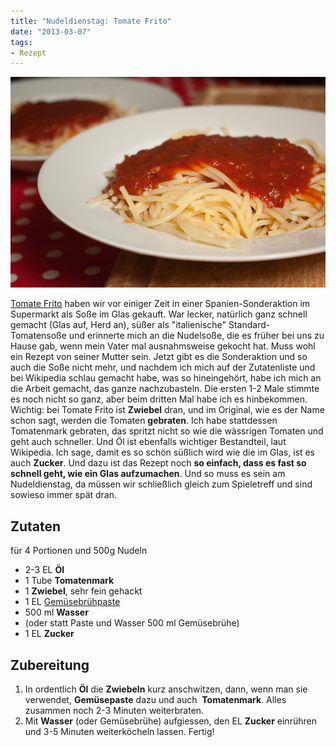 ```yaml
---
title: "Nudeldienstag: Tomate Frito"
date: "2013-03-07" 
tags:
- Rezept
---
```


[![Nudeln mit Tomate Frito](images/nudeln-mit-tomate-frito.jpg)](http://apfeleimer.wordpress.com/2013/03/07/nudeldienstag-tomate-frito/nudeln-mit-tomate-frito/)

[Tomate Frito](http://en.wikipedia.org/wiki/Tomate_Frito) haben wir vor einiger Zeit in einer Spanien-Sonderaktion im Supermarkt als Soße im Glas gekauft. War lecker, natürlich ganz schnell gemacht (Glas auf, Herd an), süßer als "italienische" Standard-Tomatensoße und erinnerte mich an die Nudelsoße, die es früher bei uns zu Hause gab, wenn mein Vater mal ausnahmsweise gekocht hat. Muss wohl ein Rezept von seiner Mutter sein. Jetzt gibt es die Sonderaktion und so auch die Soße nicht mehr, und nachdem ich mich auf der Zutatenliste und bei Wikipedia schlau gemacht habe, was so hineingehört, habe ich mich an die Arbeit gemacht, das ganze nachzubasteln. Die ersten 1-2 Male stimmte es noch nicht so ganz, aber beim dritten Mal habe ich es hinbekommen. Wichtig: bei Tomate Frito ist **Zwiebel** dran, und im Original, wie es der Name schon sagt, werden die Tomaten **gebraten**. Ich habe stattdessen Tomatenmark gebraten, das spritzt nicht so wie die wässrigen Tomaten und geht auch schneller. Und Öl ist ebenfalls wichtiger Bestandteil, laut Wikipedia. Ich sage, damit es so schön süßlich wird wie die im Glas, ist es auch **Zucker**. Und dazu ist das Rezept noch **so einfach, dass es fast so schnell geht, wie ein Glas aufzumachen**. Und so muss es sein am Nudeldienstag, da müssen wir schließlich gleich zum Spieletreff und sind sowieso immer spät dran.

## Zutaten

für 4 Portionen und 500g Nudeln

- 2-3 EL **Öl**
- 1 Tube **Tomatenmark**
- 1 **Zwiebel**, sehr fein gehackt
- 1 EL [Gemüsebrühpaste](http://apfeleimer.wordpress.com/2012/10/14/gemusebruhe-paste-eingemachtes-suppengewurz-und-inoffizieller-dreckwegtag/ "Gemüsebrühe-Paste / eingemachtes Suppengewürz und inoffizieller Dreckwegtag")
- 500 ml **Wasser** 
- (oder statt Paste und Wasser 500 ml Gemüsebrühe)
- 1 EL **Zucker**

## Zubereitung

1. In ordentlich **Öl** die **Zwiebeln** kurz anschwitzen, dann, wenn man sie verwendet, **Gemüsepaste** dazu und auch  **Tomatenmark**. Alles zusammen noch 2-3 Minuten weiterbraten.
2. Mit **Wasser** (oder Gemüsebrühe) aufgiessen, den EL **Zucker** einrühren und 3-5 Minuten weiterköcheln lassen. Fertig!
